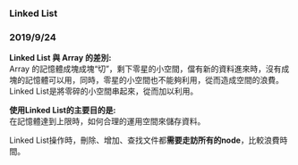 ### Linked List 
### 2019/9/24
**Linked List 與 Array 的差別:**  
  Array 的記憶體成塊成塊“切”，剩下零星的小空間，儅有新的資料進來時，沒有成塊的記憶體可以用，同時，零星的小空間也不能夠利用，從而造成空間的浪費。
  Linked List是將零碎的小空間串起來，從而加以利用。

**使用Linked List的主要目的是:**  
    在記憶體達到上限時，如何合理的運用空間來儲存資料。

Linked List操作時，刪除、增加、查找文件都**需要走訪所有的node**，比較浪費時間。
